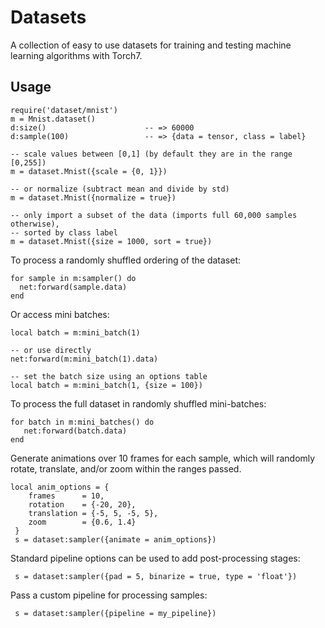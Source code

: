 # Datasets

A collection of easy to use datasets for training and testing machine learning
algorithms with Torch7.


## Usage

    require('dataset/mnist')
    m = Mnist.dataset()
    d:size()                      -- => 60000
    d:sample(100)                 -- => {data = tensor, class = label}

    -- scale values between [0,1] (by default they are in the range [0,255])
    m = dataset.Mnist({scale = {0, 1}})

    -- or normalize (subtract mean and divide by std)
    m = dataset.Mnist({normalize = true})

    -- only import a subset of the data (imports full 60,000 samples otherwise),
    -- sorted by class label
    m = dataset.Mnist({size = 1000, sort = true})


To process a randomly shuffled ordering of the dataset:

    for sample in m:sampler() do
      net:forward(sample.data)
    end


Or access mini batches:

    local batch = m:mini_batch(1)

    -- or use directly
    net:forward(m:mini_batch(1).data)

    -- set the batch size using an options table
    local batch = m:mini_batch(1, {size = 100})


To process the full dataset in randomly shuffled mini-batches:

    for batch in m:mini_batches() do
       net:forward(batch.data)
    end


Generate animations over 10 frames for each sample, which will
randomly rotate, translate, and/or zoom within the ranges passed.

    local anim_options = {
        frames      = 10,
        rotation    = {-20, 20},
        translation = {-5, 5, -5, 5},
        zoom        = {0.6, 1.4}
     }
     s = dataset:sampler({animate = anim_options})


Standard pipeline options can be used to add post-processing stages:

     s = dataset:sampler({pad = 5, binarize = true, type = 'float'})


Pass a custom pipeline for processing samples:

     s = dataset:sampler({pipeline = my_pipeline})
